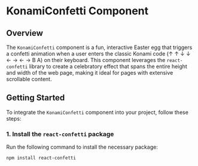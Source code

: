 # KonamiConfetti Component

## Overview

The `KonamiConfetti` component is a fun, interactive Easter egg that triggers a confetti animation when a user enters the classic Konami code (↑ ↑ ↓ ↓ ← → ← → B A) on their keyboard. This component leverages the `react-confetti` library to create a celebratory effect that spans the entire height and width of the web page, making it ideal for pages with extensive scrollable content.

## Getting Started

To integrate the `KonamiConfetti` component into your project, follow these steps:

### 1. Install the `react-confetti` package

Run the following command to install the necessary package:

```bash
npm install react-confetti
